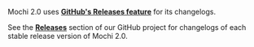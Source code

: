 Mochi 2.0 uses **[GitHub's Releases feature](https://github.com/blog/1547-release-your-software)** for its changelogs.

See the **[Releases](https://github.com/codeworksdev/mochi-2.0/releases)** section of our GitHub project for changelogs of each stable release version of Mochi 2.0.
